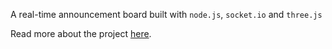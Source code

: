 A real-time announcement board built with `node.js`, `socket.io` and
`three.js`

Read more about the project [here](http://swanson.github.com).
